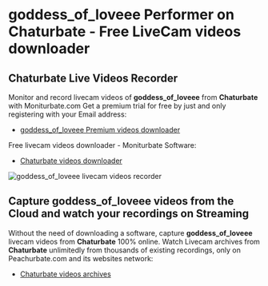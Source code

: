 # goddess_of_loveee Performer on Chaturbate - Free LiveCam videos downloader

## Chaturbate Live Videos Recorder

Monitor and record livecam videos of **goddess_of_loveee** from **Chaturbate** with Moniturbate.com
Get a premium trial for free by just and only registering with your Email address:
* [goddess_of_loveee Premium videos downloader](https://moniturbate.com/request-demo-licence-key.html)

Free livecam videos downloader - Moniturbate Software:
* [Chaturbate videos downloader](https://moniturbate.com/moniturbate-download-software.html)

![goddess_of_loveee livecam videos recorder](https://peachurnet.com/templates/moniturbate-software.png)


## Capture goddess_of_loveee videos from the Cloud and watch your recordings on Streaming

Without the need of downloading a software, capture **goddess_of_loveee** livecam videos from **Chaturbate** 100% online.
Watch Livecam archives from **Chaturbate** unlimitedly from thousands of existing recordings, only on Peachurbate.com and its websites network:
* [Chaturbate videos archives](https://peachurnet.com/)